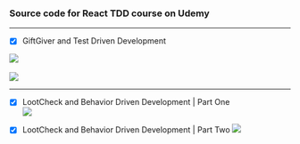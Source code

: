 ### Source code for React TDD course on Udemy


---
- [x] GiftGiver and Test Driven Development<br />

![](https://i.imgur.com/XaKygKf.gif)<br /><br />
![](https://i.imgur.com/Co0ErSOl.png)<br />

---
- [x] LootCheck and Behavior Driven Development | Part One<br />
![](https://i.imgur.com/Jy7Qp4Sl.png)<br />



- [x] LootCheck and Behavior Driven Development | Part Two
![](https://i.imgur.com/j0G9Pnfl.png)<br />
